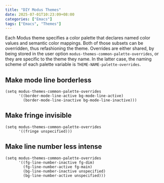 ```yaml
---
title: "DIY Modus Themes"
date: 2025-07-01T10:23:09+08:00
categories: ["Emacs"]
tags: ["Emacs", "Themes"]
---
```


Each Modus theme specifies a color palette that declares named color values and semantic color mappings. Both of those subsets can be overridden, thus refashioning the theme. Overrides are either shared, by being stored in the user option `modus-themes-common-palette-overrides`, or they are specific to the theme they name. In the latter case, the naming scheme of each palette variable is `THEME-NAME-palette-overrides`.
<!--more-->

## Make mode line borderless

```emacs-lisp
(setq modus-themes-common-palette-overrides
      '((border-mode-line-active bg-mode-line-active)
        (border-mode-line-inactive bg-mode-line-inactive)))
```

## Make fringe invisible

```emacs-lisp
(setq modus-themes-common-palette-overrides
      '((fringe unspecified)))
```

## Make line number less intense

```emacs-lisp
(setq modus-themes-common-palette-overrides
      '((fg-line-number-inactive fg-dim)
        (fg-line-number-active fg-main)
        (bg-line-number-inactive unspecified)
        (bg-line-number-active unspecified)))
```
